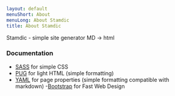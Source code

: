 ```yaml
layout: default
menuShort: About
menuLong: About Stamdic
title: About Stamdic
```
<!--config-->
Stamdic - simple site generator MD -&gt; html

### Documentation
- [SASS](https://sass-lang.com/documentation/) for simple CSS 
- [PUG](https://pugjs.org/api/getting-started.html) for light HTML (simple formatting)
- [YAML](https://yaml.org/)  for page properties (simple formatting compatible with markdown) 
-[Bootstrap](https://getbootstrap.com/docs/5.3/getting-started/introduction/) for Fast Web Design